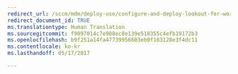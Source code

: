 ```yaml
---
redirect_url: /sccm/mdm/deploy-use/configure-and-deploy-lookout-for-work-apps
redirect_document_id: TRUE
ms.translationtype: Human Translation
ms.sourcegitcommit: f9097014c7e988ec8e139e518355c4efb19172b3
ms.openlocfilehash: b9f251a14fa47739956603eb0f183128e3f4dc11
ms.contentlocale: ko-kr
ms.lasthandoff: 05/17/2017

---
```


